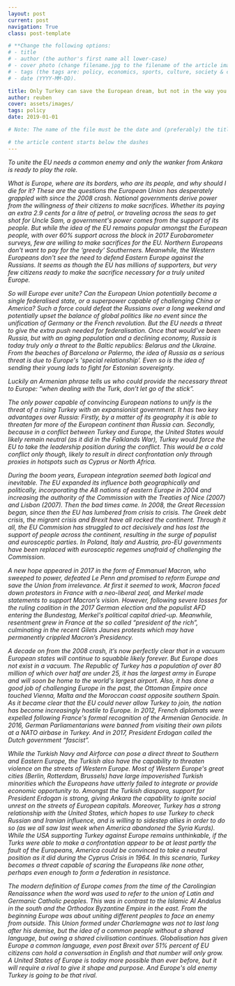 ```yaml
---
layout: post
current: post
navigation: True
class: post-template

# **Change the following options:
# - title
# - author (the author's first name all lower-case)
# - cover photo (change filename.jpg to the filename of the article image)
# - tags (the tags are: policy, economics, sports, culture, society & conscience (NO CAPS))
# - date (YYYY-MM-DD).

title: Only Turkey can save the European dream, but not in the way you think.
author: reuben
cover: assets/images/
tags: policy
date: 2019-01-01

# Note: The name of the file must be the date and (preferably) the title in the following format YYYY-MM-DD-title.md (don't worry if you can't set the file extension)

# the article content starts below the dashes
---
```


<em>To unite the EU needs a common enemy and only the wanker from Ankara is ready to play the role.<em>

What is Europe, where are its borders, who are its people, and why should I die for it? These are the questions the European Union has desperately grappled with since the 2008 crash. National governments derive power from the willingness of their citizens to make sacrifices. Whether its paying an extra 2.9 cents for a litre of petrol, or traveling across the seas to get shot for Uncle Sam, a government's power comes from the support of its people. But while the idea of the EU remains popular amongst the European people, with over 60% support across the block in 2017 Eurobarometer surveys, few are willing to make sacrifices for the EU. Northern Europeans don't want to pay for the ‘greedy’ Southerners. Meanwhile, the Western Europeans don't see the need to defend Eastern Europe against the Russians. It seems as though the EU has millions of supporters, but very few citizens ready to make the sacrifice necessary for a truly united Europe.

So will Europe ever unite? Can the European Union potentially become a single federalised state, or a superpower capable of challenging China or America? Such a force could defeat the Russians over a long weekend and potentially upset the balance of global politics like no event since the unification of Germany or the French revolution. But the EU needs a threat to give the extra push needed for federalisation. Once that would’ve been Russia, but with an aging population and a declining economy, Russia is today truly only a threat to the Baltic republics: Belarus and the Ukraine. From the beaches of Barcelona or Palermo, the idea of Russia as a serious threat is due to Europe's 'special relationship’. Even so is the idea of sending their young lads to fight for Estonian sovereignty.

Luckily an Armenian phrase tells us who could provide the necessary threat to Europe: “when dealing with the Turk, don’t let go of the stick”.

The only power capable of convincing European nations to unify is the threat of a rising Turkey with an expansionist government. It has two key advantages over Russia: Firstly, by a matter of its geography it is able to threaten far more of the European continent than Russia can. Secondly, because in a conflict between Turkey and Europe, the United States would likely remain neutral (as it did in the Falklands War), Turkey would force the EU to take the leadership position during the conflict. This would be a cold conflict only though, likely to result in direct confrontation only through proxies in hotspots such as Cyprus or North Africa.

During the boom years, European integration seemed both logical and inevitable. The EU expanded its influence both geographically and politically, incorporating the A8 nations of eastern Europe in 2004 and increasing the authority of the Commission with the Treaties of Nice (2007) and Lisbon (2007). Then the bad times came. In 2008, the Great Recession began, since then the EU has lumbered from crisis to crisis. The Greek debt crisis, the migrant crisis and Brexit have all rocked the continent. Through it all, the EU Commision has struggled to act decisively and has lost the support of people across the continent, resulting in the surge of populist and eurosceptic parties. In Poland, Italy and Austria, pro-EU governments have been replaced with eurosceptic regemes unafraid of challenging the Commission.



A new hope appeared in 2017 in the form of Emmanuel Macron, who sweeped to power, defeated Le Penn and promised to reform Europe and save the Union from irrelevance. At first it seemed to work, Macron faced down protestors in France with a neo-liberal zeal, and Merkel made statements to support Macron’s vision. However, following severe losses for the ruling coalition in the 2017 German election and the populist AFD entering the Bundestag, Merkel's political capital dried-up. Meanwhile, resentment grew in France at the so called “president of the rich”, culminating in the recent Gilets Jaunes protests which may have permanently crippled Macron’s Presidency.

A decade on from the 2008 crash, it’s now perfectly clear that in a vacuum European states will continue to squabble likely forever. But Europe does not exist in a vacuum. The Republic of Turkey has a population of over 80 million of which over half are under 25, it has the largest army in Europe and will soon be home to the world's largest airport. Also, it has done a good job of challenging Europe in the past, the Ottoman Empire once touched Vienna, Malta and the Moroccan coast opposite southern Spain. As it became clear that the EU could never allow Turkey to join, the nation has become increasingly hostile to Europe. In 2012, French diplomats were expelled following France's formal recognition of the Armenian Genocide. In 2016, German Parliamentarians were banned from visiting their own pilots at a NATO airbase in Turkey. And in 2017, President Erdogan called the Dutch government “fascist”.

While the Turkish Navy and Airforce can pose a direct threat to Southern and Eastern Europe, the Turkish also have the capability to threaten violence on the streets of Western Europe. Most of Western Europe's great cities (Berlin, Rotterdam, Brussels) have large impoverished Turkish minorities which the Europeans have utterly failed to integrate or provide economic opportunity to. Amongst the Turkish diaspora, support for President Erdogan is strong, giving Ankara the capability to ignite social unrest on the streets of European capitals. Moreover, Turkey has a strong relationship with the United States, which hopes to use Turkey to check Russian and Iranian influence, and is willing to sidestep allies in order to do so (as we all saw last week when America abandoned the Syria Kurds). While the USA supporting Turkey against Europe remains unthinkable, if the Turks were able to make a confrontation appear to be at least partly the fault of the Europeans, America could be convinced to take a neutral position as it did during the Cyprus Crisis in 1964. In this scenario, Turkey becomes a threat capable of scaring the Europeans like none other, perhaps even enough to form a federation in resistance.


The modern definition of Europe comes from the time of the Carolingian Renaissance when the word was used to refer to the union of Latin and Germanic Catholic peoples. This was in contrast to the Islamic Al Andalus in the south and the Orthodox Byzantine Empire in the east. From the beginning Europe was about uniting different peoples to face an enemy from outside. This Union formed under Charlemagne was not to last long after his demise, but the idea of a common people without a shared language, but owing a shared civilisation continues. Globalisation has given Europe a common language, even post Brexit over 51% percent of EU citizens can hold a conversation in English and that number will only grow. A United States of Europe is today more possible than ever before, but it will require a rival to give it shape and purpose. And Europe's old enemy Turkey is going to be that rival.
